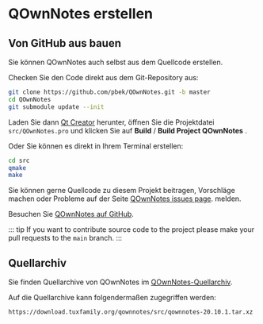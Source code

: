 # QOwnNotes erstellen

## Von GitHub aus bauen

Sie können QOwnNotes auch selbst aus dem Quellcode erstellen.

Checken Sie den Code direkt aus dem Git-Repository aus:

```bash
git clone https://github.com/pbek/QOwnNotes.git -b master
cd QOwnNotes
git submodule update --init
```

Laden Sie dann [Qt Creator](https://www.qt.io/download-open-source) herunter, öffnen Sie die Projektdatei `src/QOwnNotes.pro` und klicken Sie auf **Build** / **Build Project QOwnNotes** .

Oder Sie können es direkt in Ihrem Terminal erstellen:

```bash
cd src
qmake
make
```

Sie können gerne Quellcode zu diesem Projekt beitragen, Vorschläge machen oder Probleme auf der Seite [QOwnNotes issues page](https://github.com/pbek/QOwnNotes/issues). melden.

Besuchen Sie [QOwnNotes auf GitHub](https://github.com/pbek/QOwnNotes).

::: tip
If you want to contribute source code to the project please make your pull requests to the  `main` branch.
:::

## Quellarchiv

Sie finden Quellarchive von QOwnNotes im [QOwnNotes-Quellarchiv](https://download.tuxfamily.org/qownnotes/src/).

Auf die Quellarchive kann folgendermaßen zugegriffen werden:

`https://download.tuxfamily.org/qownnotes/src/qownnotes-20.10.1.tar.xz`
